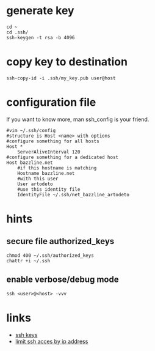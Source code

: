# generate key

```
cd ~
cd .ssh/
ssh-keygen -t rsa -b 4096
```

# copy key to destination

```
ssh-copy-id -i .ssh/my_key.pub user@host
```

# configuration file

If you want to know more, man ssh_config is your friend.

```
#vim ~/.ssh/config
#structure is Host <name> with options
#configure something for all hosts
Host *
    ServerAliveInterval 120
#configure something for a dedicated host
Host bazzline.net
    #if this hostname is matching
    Hostname bazzline.net
    #with this user
    User artodeto
    #use this identity file
    IdentityFile ~/.ssh/net_bazzline_artodeto
```

# hints

## secure file authorized_keys

```
chmod 400 ~/.ssh/authorized_keys
chattr +i ~/.ssh
```

## enable verbose/debug mode

```
ssh <user>@<host> -vvv
```

# links

* [ssh keys](https://wiki.archlinux.org/index.php/SSH_Keys)
* [limit ssh acces by ip address](http://blog.serverbuddies.com/limit-ssh-access-by-ip-address/)
